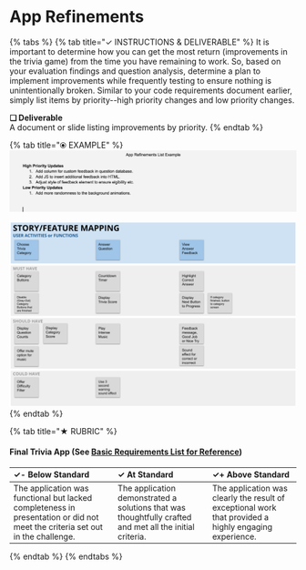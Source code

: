 # App Refinements



{% tabs %}
{% tab title="✓  INSTRUCTIONS & DELIVERABLE" %}
It is important to determine how you can get the most return \(improvements in the trivia game\) from the time you have remaining to work. So, based on your evaluation findings and question analysis, determine a plan to implement improvements while frequently testing to ensure nothing is unintentionally broken. Similar to your code requirements document earlier, simply list items by priority--high priority changes and low priority changes.

**❏ Deliverable**  
A document or slide listing improvements by priority.
{% endtab %}

{% tab title="⦿ EXAMPLE" %}
![](../../.gitbook/assets/apprefinements.png)

![](../../.gitbook/assets/example-of-story_feature-mapping-template.png)
{% endtab %}

{% tab title="★  RUBRIC" %}
#### Final Trivia App \(See [Basic Requirements List for Reference](https://docs.idew.org/project-trivia-health/challenge-and-background#final-deliverables)\)

| ✓-  Below Standard | ✓  At Standard | ✓+  Above Standard |
| :--- | :--- | :--- |
| The application was functional but lacked completeness in presentation or did not meet the criteria set out in the challenge. | The application demonstrated a solutions that was thoughtfully crafted and met all the initial criteria. | The application was clearly the result of exceptional work that provided a highly engaging experience. |
{% endtab %}
{% endtabs %}

